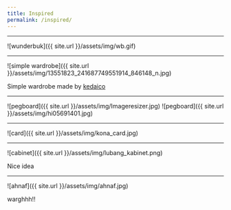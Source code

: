 ```yaml
---
title: Inspired
permalink: /inspired/
---
```


* * *

![wunderbuk]({{ site.url }}/assets/img/wb.gif)

* * *
![simple wardrobe]({{ site.url }}/assets/img/13551823_241687749551914_846148_n.jpg)

Simple wardrobe made by [kedaico](https://www.instagram.com/kedai_co/)

* * *
![pegboard]({{ site.url }}/assets/img/Imageresizer.jpg)
![pegboard]({{ site.url }}/assets/img/hi05691401.jpg)


* * *
![card]({{ site.url }}/assets/img/kona_card.jpg)

* * *
![cabinet]({{ site.url }}/assets/img/lubang_kabinet.png)

Nice idea

* * *
![ahnaf]({{ site.url }}/assets/img/ahnaf.jpg)

warghhh!!

